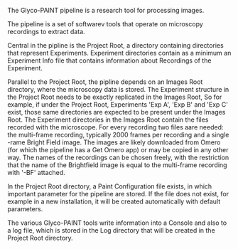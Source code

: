 The Glyco-PAINT pipeline is a research tool for processing images.

The pipeline is a set of softwarev tools that operate on microscopy recordings to extract data.



Central in the pipline is the Project Root, a directory containing directories that represent Experiments.  Experiment directories contain as a minimum an Experiment Info file that contains information about Recordings of the Experiment.

Parallel to the Project Root, the pipline depends on an Images Root directory, where the microscopy data is stored. The Experiment structure in the Project Root needs to be exactly replicated in the Images Root, So for example, if under the Project Root, Experiments 'Exp A', 'Exp B' and 'Exp C' exist,  those same directories are expected to be present under the Images Root. The Experiment directories in the Images Root contain the files recorded with the microscope. For every recording two files aare needed: the multi-frame recording, typically 2000 frames per recording and a single -rame Bright Field image. The images are likely downloaded from Omero (for which the pipeline has a Get Omero app) or may be copied in any other way. The names of the recordings can be chosen freely, with the restriction that the name of the Brightfield image is equal to the multi-frame recording with '-BF' attached.

In the Project Root directory, a Paint Configuration file exists, in which important parameter for the pipeline are stored. If the file does not exist, for example in a new installation, it will be created automatically with default parameters.

The various Glyco-PAINT tools write information into a Console and also to a log file, which is stored in the Log directory that will be created  in the Project Root directory.